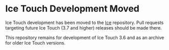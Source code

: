 # Ice Touch Development Moved

Ice Touch development has been moved to the [Ice](https://github.com/zeroc-ice/ice) repository. Pull requests targeting
future Ice Touch (3.7 and higher) releases should be made there.

This repository remains for development of Ice Touch 3.6 and as an archive for older Ice Touch versions.
